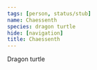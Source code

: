 ```yaml
---
tags: [person, status/stub]
name: Chaessenth
species: dragon turtle
hide: [navigation]
title: Chaessenth
---
```


Dragon turtle